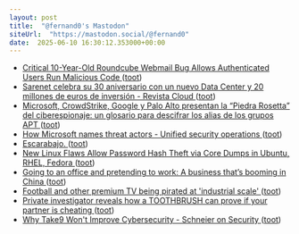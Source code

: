 ```yaml
---
layout: post
title:  "@fernand0's Mastodon"
siteUrl:  "https://mastodon.social/@fernand0"
date:  2025-06-10 16:30:12.353000+00:00
---
```

*  [Critical 10-Year-Old Roundcube Webmail Bug Allows Authenticated Users Run Malicious Code ](https://thehackernews.com/2025/06/critical-10-year-old-roundcube-webmail.htm) ([toot](https://mastodon.social/@fernand0/114660016937155957))
*  [Sarenet celebra su 30 aniversario con un nuevo Data Center y 20 millones de euros de inversión - Revista Cloud  ](https://revistacloud.com/sarenet-celebra-su-30-aniversario-con-un-nuevo-data-center-y-20-millones-de-euros-de-inversion/) ([toot](https://mastodon.social/@fernand0/114659733321809211))
*  [Microsoft, CrowdStrike, Google y Palo Alto presentan la “Piedra Rosetta” del ciberespionaje: un glosario para descifrar los alias de los grupos APT ](https://unaaldia.hispasec.com/2025/06/microsoft-crowdstrike-google-y-palo-alto-presentan-la-piedra-rosetta-del-ciberespionaje-un-glosario-para-descifrar-los-alias-de-los-grupos-apt.htm) ([toot](https://mastodon.social/@fernand0/114659438684678297))
*  [How Microsoft names threat actors - Unified security operations ](https://learn.microsoft.com/en-us/unified-secops-platform/microsoft-threat-actor-namin) ([toot](https://mastodon.social/@fernand0/114659267521276252))
*  [Escarabajo. ](https://avecesunafoto.wordpress.com/2025/06/10/escarabajo) ([toot](https://mastodon.social/@fernand0/114659149509297400))
*  [New Linux Flaws Allow Password Hash Theft via Core Dumps in Ubuntu, RHEL, Fedora ](https://thehackernews.com/2025/05/new-linux-flaws-allow-password-hash.htm) ([toot](https://mastodon.social/@fernand0/114659036653469477))
*  [Going to an office and pretending to work: A business that’s booming in China ](https://english.elpais.com/international/2025-05-31/going-to-an-office-and-pretending-to-work-a-business-thats-booming-in-china.htm) ([toot](https://mastodon.social/@fernand0/114658878968746519))
*  [Football and other premium TV being pirated at 'industrial scale' ](https://www.bbc.com/news/articles/cp3n7dx2174) ([toot](https://mastodon.social/@fernand0/114658677901943041))
*  [Private investigator reveals how a TOOTHBRUSH can prove if your partner is cheating ](https://www.dailymail.co.uk/femail/article-14742573/Private-investigator-reveals-TOOTHBRUSH-prove-partner-cheating.htm) ([toot](https://mastodon.social/@fernand0/114658398785478909))
*  [Why Take9 Won't Improve Cybersecurity - Schneier on Security ](https://www.schneier.com/blog/archives/2025/05/why-take9-wont-improve-cybersecurity.htm) ([toot](https://mastodon.social/@fernand0/114658176483502884))
